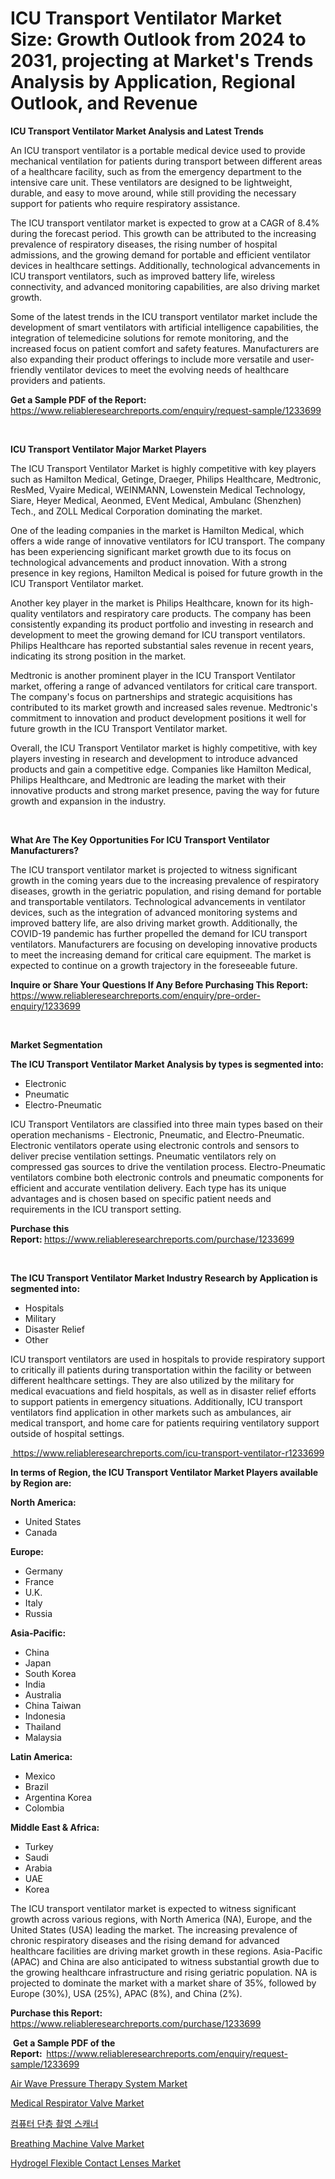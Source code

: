 <p><h1>ICU Transport Ventilator Market Size: Growth Outlook from 2024 to 2031, projecting at Market's Trends Analysis by Application, Regional Outlook, and Revenue</h1></p><p><strong>ICU Transport Ventilator Market Analysis and Latest Trends</strong></p>
<p><p>An ICU transport ventilator is a portable medical device used to provide mechanical ventilation for patients during transport between different areas of a healthcare facility, such as from the emergency department to the intensive care unit. These ventilators are designed to be lightweight, durable, and easy to move around, while still providing the necessary support for patients who require respiratory assistance.</p><p>The ICU transport ventilator market is expected to grow at a CAGR of 8.4% during the forecast period. This growth can be attributed to the increasing prevalence of respiratory diseases, the rising number of hospital admissions, and the growing demand for portable and efficient ventilator devices in healthcare settings. Additionally, technological advancements in ICU transport ventilators, such as improved battery life, wireless connectivity, and advanced monitoring capabilities, are also driving market growth.</p><p>Some of the latest trends in the ICU transport ventilator market include the development of smart ventilators with artificial intelligence capabilities, the integration of telemedicine solutions for remote monitoring, and the increased focus on patient comfort and safety features. Manufacturers are also expanding their product offerings to include more versatile and user-friendly ventilator devices to meet the evolving needs of healthcare providers and patients.</p></p>
<p><strong>Get a Sample PDF of the Report:&nbsp;</strong> <a href="https://www.reliableresearchreports.com/enquiry/request-sample/1233699">https://www.reliableresearchreports.com/enquiry/request-sample/1233699</a></p>
<p>&nbsp;</p>
<p><strong>ICU Transport Ventilator Major Market Players</strong></p>
<p><p>The ICU Transport Ventilator Market is highly competitive with key players such as Hamilton Medical, Getinge, Draeger, Philips Healthcare, Medtronic, ResMed, Vyaire Medical, WEINMANN, Lowenstein Medical Technology, Siare, Heyer Medical, Aeonmed, EVent Medical, Ambulanc (Shenzhen) Tech., and ZOLL Medical Corporation dominating the market.</p><p>One of the leading companies in the market is Hamilton Medical, which offers a wide range of innovative ventilators for ICU transport. The company has been experiencing significant market growth due to its focus on technological advancements and product innovation. With a strong presence in key regions, Hamilton Medical is poised for future growth in the ICU Transport Ventilator market.</p><p>Another key player in the market is Philips Healthcare, known for its high-quality ventilators and respiratory care products. The company has been consistently expanding its product portfolio and investing in research and development to meet the growing demand for ICU transport ventilators. Philips Healthcare has reported substantial sales revenue in recent years, indicating its strong position in the market.</p><p>Medtronic is another prominent player in the ICU Transport Ventilator market, offering a range of advanced ventilators for critical care transport. The company's focus on partnerships and strategic acquisitions has contributed to its market growth and increased sales revenue. Medtronic's commitment to innovation and product development positions it well for future growth in the ICU Transport Ventilator market.</p><p>Overall, the ICU Transport Ventilator market is highly competitive, with key players investing in research and development to introduce advanced products and gain a competitive edge. Companies like Hamilton Medical, Philips Healthcare, and Medtronic are leading the market with their innovative products and strong market presence, paving the way for future growth and expansion in the industry.</p></p>
<p>&nbsp;</p>
<p><strong>What Are The Key Opportunities For ICU Transport Ventilator Manufacturers?</strong></p>
<p><p>The ICU transport ventilator market is projected to witness significant growth in the coming years due to the increasing prevalence of respiratory diseases, growth in the geriatric population, and rising demand for portable and transportable ventilators. Technological advancements in ventilator devices, such as the integration of advanced monitoring systems and improved battery life, are also driving market growth. Additionally, the COVID-19 pandemic has further propelled the demand for ICU transport ventilators. Manufacturers are focusing on developing innovative products to meet the increasing demand for critical care equipment. The market is expected to continue on a growth trajectory in the foreseeable future.</p></p>
<p><strong>Inquire or Share Your Questions If Any Before Purchasing This Report:</strong> <a href="https://www.reliableresearchreports.com/enquiry/pre-order-enquiry/1233699">https://www.reliableresearchreports.com/enquiry/pre-order-enquiry/1233699</a></p>
<p>&nbsp;</p>
<p><strong>Market Segmentation</strong></p>
<p><strong>The ICU Transport Ventilator Market Analysis by types is segmented into:</strong></p>
<p><ul><li>Electronic</li><li>Pneumatic</li><li>Electro-Pneumatic</li></ul></p>
<p><p>ICU Transport Ventilators are classified into three main types based on their operation mechanisms - Electronic, Pneumatic, and Electro-Pneumatic. Electronic ventilators operate using electronic controls and sensors to deliver precise ventilation settings. Pneumatic ventilators rely on compressed gas sources to drive the ventilation process. Electro-Pneumatic ventilators combine both electronic controls and pneumatic components for efficient and accurate ventilation delivery. Each type has its unique advantages and is chosen based on specific patient needs and requirements in the ICU transport setting.</p></p>
<p><strong>Purchase this Report:&nbsp;</strong><a href="https://www.reliableresearchreports.com/purchase/1233699">https://www.reliableresearchreports.com/purchase/1233699</a></p>
<p>&nbsp;</p>
<p><strong>The ICU Transport Ventilator Market Industry Research by Application is segmented into:</strong></p>
<p><ul><li>Hospitals</li><li>Military</li><li>Disaster Relief</li><li>Other</li></ul></p>
<p><p>ICU transport ventilators are used in hospitals to provide respiratory support to critically ill patients during transportation within the facility or between different healthcare settings. They are also utilized by the military for medical evacuations and field hospitals, as well as in disaster relief efforts to support patients in emergency situations. Additionally, ICU transport ventilators find application in other markets such as ambulances, air medical transport, and home care for patients requiring ventilatory support outside of hospital settings.</p></p>
<p><a href="https://www.reliableresearchreports.com/icu-transport-ventilator-r1233699">&nbsp;https://www.reliableresearchreports.com/icu-transport-ventilator-r1233699</a></p>
<p><strong>In terms of Region, the ICU Transport Ventilator Market Players available by Region are:</strong></p>
<p>
    <p> <strong> North America: </strong>
        <ul>
            <li>United States</li>
            <li>Canada</li>
        </ul>
        </p> 
    <p> <strong> Europe: </strong>
        <ul>
            <li>Germany</li>
            <li>France</li>
            <li>U.K.</li>
            <li>Italy</li>
            <li>Russia</li>
        </ul>
        </p> 
    <p> <strong> Asia-Pacific: </strong>
        <ul>
            <li>China</li>
            <li>Japan</li>
            <li>South Korea</li>
            <li>India</li>
            <li>Australia</li>
            <li>China Taiwan</li>
            <li>Indonesia</li>
            <li>Thailand</li>
            <li>Malaysia</li>
        </ul>
        </p> 
    <p> <strong> Latin America: </strong>
        <ul>
            <li>Mexico</li>
            <li>Brazil</li>
            <li>Argentina Korea</li>
            <li>Colombia</li>
        </ul>
        </p> 
    <p> <strong> Middle East & Africa: </strong>
        <ul>
            <li>Turkey</li>
            <li>Saudi</li>
            <li>Arabia</li>
            <li>UAE</li>
            <li>Korea</li>
        </ul>
    </p>
    </p>
<p><p>The ICU transport ventilator market is expected to witness significant growth across various regions, with North America (NA), Europe, and the United States (USA) leading the market. The increasing prevalence of chronic respiratory diseases and the rising demand for advanced healthcare facilities are driving market growth in these regions. Asia-Pacific (APAC) and China are also anticipated to witness substantial growth due to the growing healthcare infrastructure and rising geriatric population. NA is projected to dominate the market with a market share of 35%, followed by Europe (30%), USA (25%), APAC (8%), and China (2%).</p></p>
<p><strong>Purchase this Report: </strong><a href="https://www.reliableresearchreports.com/purchase/1233699">https://www.reliableresearchreports.com/purchase/1233699</a></p>
<p>&nbsp;<strong>Get a Sample PDF of the Report:&nbsp;&nbsp;</strong><a href="https://www.reliableresearchreports.com/enquiry/request-sample/1233699">https://www.reliableresearchreports.com/enquiry/request-sample/1233699</a></p>
<p><strong></strong></p>
<p><p><a href="https://github.com/mzurpwxu46/Market-Research-Report-List-1/blob/main/air-wave-pressure-therapy-system-market.md">Air Wave Pressure Therapy System Market</a></p><p><a href="https://github.com/liliskanaya73/Market-Research-Report-List-1/blob/main/medical-respirator-valve-market.md">Medical Respirator Valve Market</a></p><p><a href="https://github.com/mofijurk071/Market-Research-Report-List-2/blob/main/682968076398.md">컴퓨터 단층 촬영 스캐너</a></p><p><a href="https://github.com/kmatchooka/Market-Research-Report-List-1/blob/main/breathing-machine-valve-market.md">Breathing Machine Valve Market</a></p><p><a href="https://github.com/eeenafisainka/Market-Research-Report-List-1/blob/main/hydrogel-flexible-contact-lenses-market.md">Hydrogel Flexible Contact Lenses Market</a></p></p>
